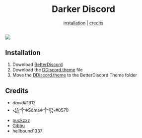 <h1 align="center">Darker Discord</h1>
<p align="center">
  <a href="#installation">installation</a> |
  <a href="#credits">credits</a>
</p>

![](https://i.imgur.com/X0jY381.png)
---

## Installation

1. Download [BetterDiscord](https://betterdiscord.net/)
2. Download the [DDiscord.theme](https://github.com/kretcee/DarkerDiscord/releases) file
3. Move the [DDiscord.theme](/BDDiscord.theme.css) to the BetterDiscord Theme folder

## Credits

- _david_#1312
- ꧁༒☬Sôma☬༒꧂#0570
- [puckzxz](https://github.com/puckzxz/NotAnotherAnimeTheme)
- [Gibbu](https://github.com/Gibbu)
- hellbound1337
